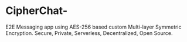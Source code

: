# CipherChat-
E2E Messaging app using AES-256 based custom Multi-layer Symmetric Encryption. Secure, Private, Serverless, Decentralized, Open Source. 
